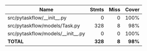 | Name                                  |    Stmts |     Miss |   Cover |
|-------------------------------------- | -------: | -------: | ------: |
| src/pytaskflow/\_\_init\_\_.py        |        0 |        0 |    100% |
| src/pytaskflow/models/Task.py         |      328 |        8 |     98% |
| src/pytaskflow/models/\_\_init\_\_.py |        0 |        0 |    100% |
|                             **TOTAL** |  **328** |    **8** | **98%** |

